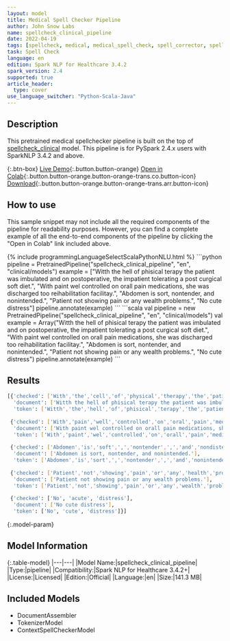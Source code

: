 ```yaml
---
layout: model
title: Medical Spell Checker Pipeline
author: John Snow Labs
name: spellcheck_clinical_pipeline
date: 2022-04-19
tags: [spellcheck, medical, medical_spell_check, spell_corrector, spell_pipeline, en, licensed]
task: Spell Check
language: en
edition: Spark NLP for Healthcare 3.4.2
spark_version: 2.4
supported: true
article_header:
  type: cover
use_language_switcher: "Python-Scala-Java"
---
```


## Description

This pretrained medical spellchecker pipeline is built on the top of [spellcheck_clinical](https://nlp.johnsnowlabs.com/2022/04/18/spellcheck_clinical_en_2_4.html) model. This pipeline is for PySpark 2.4.x users with SparkNLP 3.4.2 and above.

{:.btn-box}
[Live Demo](https://demo.johnsnowlabs.com/healthcare/CONTEXTUAL_SPELL_CHECKER/){:.button.button-orange}
[Open in Colab](https://colab.research.google.com/github/JohnSnowLabs/spark-nlp-workshop/blob/master/tutorials/Certification_Trainings/Healthcare/6.Clinical_Context_Spell_Checker.ipynb){:.button.button-orange.button-orange-trans.co.button-icon}
[Download](https://s3.amazonaws.com/auxdata.johnsnowlabs.com/clinical/models/spellcheck_clinical_pipeline_en_3.4.2_2.4_1650360182939.zip){:.button.button-orange.button-orange-trans.arr.button-icon}

## How to use

This sample snippet may not include all the required components of the pipeline for readability purposes. However, you can find a complete example of all the end-to-end components of the pipeline by clicking the "Open in Colab" link included above.




<div class="tabs-box" markdown="1">
{% include programmingLanguageSelectScalaPythonNLU.html %}
```python
pipeline = PretrainedPipeline("spellcheck_clinical_pipeline", "en", "clinical/models")
example = ["Witth the hell of phisical terapy the patient was imbulated and on postoperative, the impatient tolerating a post curgical soft diet.",
           "With paint wel controlled on orall pain medications, she was discharged too reihabilitation facilitay.",
           "Abdomen is sort, nontender, and nonintended.",
           "Patient not showing pain or any wealth problems.",
           "No cute distress"]
pipeline.annotate(example)
```
```scala
val pipeline = new PretrainedPipeline("spellcheck_clinical_pipeline", "en", "clinical/models")
val example = Array("Witth the hell of phisical terapy the patient was imbulated and on postoperative, the impatient tolerating a post curgical soft diet.",
           "With paint wel controlled on orall pain medications, she was discharged too reihabilitation facilitay.",
           "Abdomen is sort, nontender, and nonintended.",
           "Patient not showing pain or any wealth problems.",
           "No cute distress")
pipeline.annotate(example)
```
</div>

## Results

```bash
[{'checked': ['With','the','cell','of','physical','therapy','the','patient','was','ambulated','and','on','postoperative',',','the','patient','tolerating','a','post','surgical','soft','diet','.'],
  'document': ['Witth the hell of phisical terapy the patient was imbulated and on postoperative, the impatient tolerating a post curgical soft diet.'],
  'token': ['Witth','the','hell','of','phisical','terapy','the','patient','was','imbulated','and','on','postoperative',',','the','impatient','tolerating','a','post','curgical','soft','diet','.']},
 
 {'checked': ['With','pain','well','controlled','on','oral','pain','medications',',','she','was','discharged','to','rehabilitation','facility','.'],
  'document': ['With paint wel controlled on orall pain medications, she was discharged too reihabilitation facilitay.'],
  'token': ['With','paint','wel','controlled','on','orall','pain','medications',',','she','was','discharged','too','reihabilitation','facilitay','.']},
 
 {'checked': ['Abdomen','is','soft',',','nontender',',','and','nondistended','.'],
  'document': ['Abdomen is sort, nontender, and nonintended.'],
  'token': ['Abdomen','is','sort',',','nontender',',','and','nonintended','.']},
 
 {'checked': ['Patient','not','showing','pain','or','any','health','problems','.'],
  'document': ['Patient not showing pain or any wealth problems.'],
  'token': ['Patient','not','showing','pain','or','any','wealth','problems','.']},
 
 {'checked': ['No', 'acute', 'distress'],
  'document': ['No cute distress'],
  'token': ['No', 'cute', 'distress']}]
```

{:.model-param}
## Model Information

{:.table-model}
|---|---|
|Model Name:|spellcheck_clinical_pipeline|
|Type:|pipeline|
|Compatibility:|Spark NLP for Healthcare 3.4.2+|
|License:|Licensed|
|Edition:|Official|
|Language:|en|
|Size:|141.3 MB|

## Included Models

- DocumentAssembler
- TokenizerModel
- ContextSpellCheckerModel